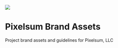 ![](https://cdn.pixelsum.com/file/Illustrations/Postcards/pixelsum-email-logo.png)

# Pixelsum Brand Assets

Project brand assets and guidelines for Pixelsum, LLC
